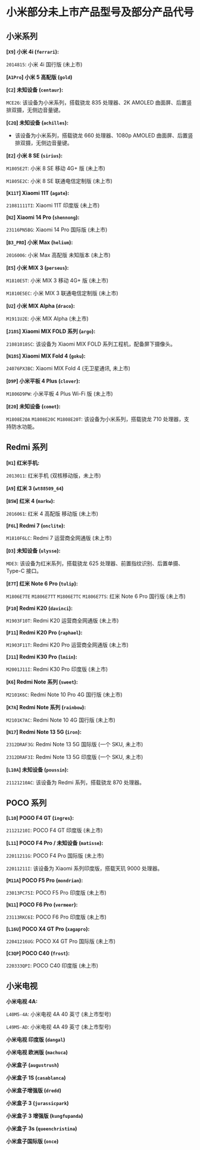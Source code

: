 # 小米部分未上市产品型号及部分产品代号

## 小米系列

**[`X9`] 小米 4i (`ferrari`):**

`2014815`: 小米 4i 国行版 (未上市)

**[`A1Pro`] 小米 5 高配版 (`gold`)**

**[`C2`] 未知设备 (`centaur`):**

`MCE26`: 该设备为小米系列，搭载骁龙 835 处理器、2K AMOLED 曲面屏、后置竖排双摄，无侧边音量键。

**[`C2Q`] 未知设备 (`achilles`):**

- 该设备为小米系列，搭载骁龙 660 处理器、1080p AMOLED 曲面屏、后置竖排双摄，无侧边音量键。

**[`E2`] 小米 8 SE (`sirius`):**

`M1805E2T`: 小米 8 SE 移动 4G+ 版 (未上市)

`M1805E2C`: 小米 8 SE 联通电信定制版 (未上市)

**[`K11T`] Xiaomi 11T (`agate`):**

`21081111TI`: Xiaomi 11T 印度版 (未上市)

**[`N2`] Xiaomi 14 Pro (`shennong`):**

`23116PN5BG`: Xiaomi 14 Pro 国际版 (未上市)

**[`B3_PRO`] 小米 Max (`helium`):**

`2016006`: 小米 Max 高配版 未知版本 (未上市)

**[`E5`] 小米 MIX 3 (`perseus`):**

`M1810E5T`: 小米 MIX 3 移动 4G+ 版 (未上市)

`M1810E5EC`: 小米 MIX 3 联通电信定制版 (未上市)

**[`U2`] 小米 MIX Alpha (`draco`):**

`M1911U2E`: 小米 MIX Alpha (未上市)

**[`J18S`] Xiaomi MIX FOLD 系列 (`argo`):**

`21081018SC`: 该设备为 Xiaomi MIX FOLD 系列工程机，配备屏下摄像头。

**[`N18S`] Xiaomi MIX Fold 4 (`goku`):**

`24076PX3BC`: Xiaomi MIX Fold 4 (无卫星通讯, 未上市)

**[`D9P`] 小米平板 4 Plus (`clover`):**

`M1806D9PW`: 小米平板 4 Plus Wi-Fi 版 (未上市)

**[`E20`] 未知设备 (`comet`):**

`M1808E20A` `M1808E20C` `M1808E20T`: 该设备为小米系列，搭载骁龙 710 处理器，支持防水功能。

## Redmi 系列

**[`H1`] 红米手机:**

`2013011`: 红米手机 (双核移动版，未上市)

**[`A9`] 红米 3 (`wt88509_64`)**

**[`B5W`] 红米 4 (`markw`):**

`2016061`: 红米 4 高配版 移动版 (未上市)

**[`F6L`] Redmi 7 (`onclite`):**

`M1810F6LC`: Redmi 7 运营商全网通版 (未上市)

**[`D3`] 未知设备 (`ulysse`):**

`MDE3`: 该设备为红米系列，搭载骁龙 625 处理器、前置指纹识别、后置单摄、Type-C 接口。

**[`E7T`] 红米 Note 6 Pro (`tulip`):**

`M1806E7TE` `M1806E7TT` `M1806E7TC` `M1806E7TS`: 红米 Note 6 Pro 国行版 (未上市)

**[`F10`] Redmi K20 (`davinci`):**

`M1903F10T`: Redmi K20 运营商全网通版 (未上市)

**[`F11`] Redmi K20 Pro (`raphael`):**

`M1903F11T`: Redmi K20 Pro 运营商全网通版 (未上市)

**[`J11`] Redmi K30 Pro (`lmiin`):**

`M2001J11I`: Redmi K30 Pro 印度版 (未上市)

**[`K6`] Redmi Note 系列 (`sweet`):**

`M2101K6C`: Redmi Note 10 Pro 4G 国行版 (未上市)

**[`K7A`] Redmi Note 系列 (`rainbow`):**

`M2101K7AC`: Redmi Note 10 4G 国行版 (未上市)

**[`N17`] Redmi Note 13 5G (`iron`):**

`2312DRAF3G`: Redmi Note 13 5G 国际版 (一个 SKU, 未上市)

`2312DRAF3I`: Redmi Note 13 5G 印度版 (一个 SKU, 未上市)

**[`L10A`] 未知设备 (`poussin`):**

`21121210AC`: 该设备为 Redmi 系列，搭载骁龙 870 处理器。

## POCO 系列

**[`L10`] POGO F4 GT (`ingres`):**

`21121210I`: POCO F4 GT 印度版 (未上市)

**[`L11`] POCO F4 Pro / 未知设备 (`matisse`):**

`22011211G`: POCO F4 Pro 国际版 (未上市)

`22011211I`: 该设备为 Xiaomi 系列印度版，搭载天玑 9000 处理器。

**[`M11A`] POCO F5 Pro (`mondrian`):**

`23013PC75I`: POCO F5 Pro 印度版 (未上市)

**[`N11`] POCO F6 Pro (`vermeer`):**

`23113RKC6I`: POCO F6 Pro 印度版 (未上市)

**[`L16U`] POCO X4 GT Pro (`xagapro`):**

`22041216UG`: POCO X4 GT Pro 国际版 (未上市)

**[`C3QP`] POCO C40 (`frost`):**

`220333QPI`: POCO C40 印度版 (未上市)

## 小米电视

**小米电视 4A:**

`L40M5-4A`: 小米电视 4A 40 英寸 (未上市型号)

`L49M5-AD`: 小米电视 4A 49 英寸 (未上市型号)

**小米电视 印度版 (`dangal`)**

**小米电视 欧洲版 (`machuca`)**

**小米盒子 (`augustrush`)**

**小米盒子 1S (`casablanca`)**

**小米盒子增强版 (`dredd`)**

**小米盒子 3 (`jurassicpark`)**

**小米盒子 3 增强版 (`kungfupanda`)**

**小米盒子 3s (`queenchristina`)**

**小米盒子国际版 (`once`)**
